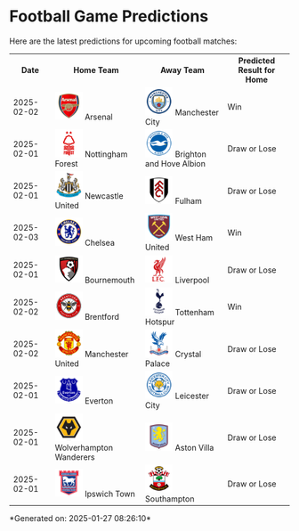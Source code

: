 # Football Game Predictions

Here are the latest predictions for upcoming football matches:

<table>
  <tr>
    <th>Date</th>
    <th>Home Team</th>
    <th>Away Team</th>
    <th>Predicted Result for Home</th>
  </tr>
  <tr>
    <td>2025-02-02</td>
    <td><img src='logos/Arsenal.svg' alt='Arsenal' width='50'> Arsenal</td>
    <td><img src='logos/ManchesterCity.svg' alt='Manchester City' width='50'> Manchester City</td>
    <td>Win</td>
  </tr>
  <tr>
    <td>2025-02-01</td>
    <td><img src='logos/NottinghamForest.svg' alt='Nottingham Forest' width='50'> Nottingham Forest</td>
    <td><img src='logos/BrightonHoveAlbion.svg' alt='Brighton and Hove Albion' width='50'> Brighton and Hove Albion</td>
    <td>Draw or Lose</td>
  </tr>
  <tr>
    <td>2025-02-01</td>
    <td><img src='logos/NewcastleUnited.svg' alt='Newcastle United' width='50'> Newcastle United</td>
    <td><img src='logos/Fulham.svg' alt='Fulham' width='50'> Fulham</td>
    <td>Draw or Lose</td>
  </tr>
  <tr>
    <td>2025-02-03</td>
    <td><img src='logos/Chelsea.svg' alt='Chelsea' width='50'> Chelsea</td>
    <td><img src='logos/WestHamUnited.svg' alt='West Ham United' width='50'> West Ham United</td>
    <td>Win</td>
  </tr>
  <tr>
    <td>2025-02-01</td>
    <td><img src='logos/Bournemouth.svg' alt='Bournemouth' width='50'> Bournemouth</td>
    <td><img src='logos/Liverpool.svg' alt='Liverpool' width='50'> Liverpool</td>
    <td>Draw or Lose</td>
  </tr>
  <tr>
    <td>2025-02-02</td>
    <td><img src='logos/Brentford.svg' alt='Brentford' width='50'> Brentford</td>
    <td><img src='logos/TottenhamHotspur.svg' alt='Tottenham Hotspur' width='50'> Tottenham Hotspur</td>
    <td>Win</td>
  </tr>
  <tr>
    <td>2025-02-02</td>
    <td><img src='logos/ManchesterUnited.svg' alt='Manchester United' width='50'> Manchester United</td>
    <td><img src='logos/CrystalPalace.svg' alt='Crystal Palace' width='50'> Crystal Palace</td>
    <td>Draw or Lose</td>
  </tr>
  <tr>
    <td>2025-02-01</td>
    <td><img src='logos/Everton.svg' alt='Everton' width='50'> Everton</td>
    <td><img src='logos/LeicesterCity.svg' alt='Leicester City' width='50'> Leicester City</td>
    <td>Draw or Lose</td>
  </tr>
  <tr>
    <td>2025-02-01</td>
    <td><img src='logos/WolverhamptonWanderers.svg' alt='Wolverhampton Wanderers' width='50'> Wolverhampton Wanderers</td>
    <td><img src='logos/AstonVilla.svg' alt='Aston Villa' width='50'> Aston Villa</td>
    <td>Draw or Lose</td>
  </tr>
  <tr>
    <td>2025-02-01</td>
    <td><img src='logos/IpswichTown.svg' alt='Ipswich Town' width='50'> Ipswich Town</td>
    <td><img src='logos/Southampton.svg' alt='Southampton' width='50'> Southampton</td>
    <td>Draw or Lose</td>
  </tr>
</table>
*Generated on: 2025-01-27 08:26:10*

